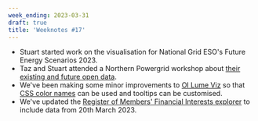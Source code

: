 ```yaml
---
week_ending: 2023-03-31
draft: true
title: 'Weeknotes #17'
---
```


* Stuart started work on the visualisation for National Grid ESO's Future Energy Scenarios 2023.
* Taz and Stuart attended a Northern Powergrid workshop about [their existing and future open data](https://www.northernpowergrid.com/network-data).
* We've been making some minor improvements to [OI Lume Viz](https://open-innovations.github.io/oi-lume-charts/samples/) so that [CSS color names](https://www.tutorialrepublic.com/css-reference/css-color-names.php) can be used and tooltips can be customised.
* We've updated the [Register of Members' Financial Interests explorer](https://open-innovations.org/projects/RMFI/) to include data from 20th March 2023.
